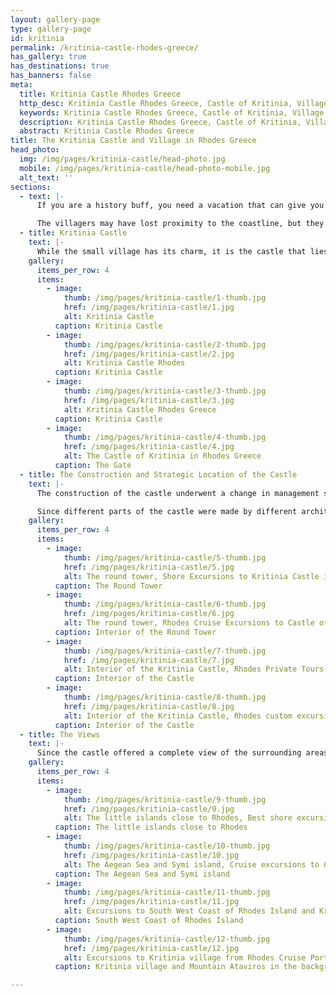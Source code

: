 ```yaml
---
layout: gallery-page
type: gallery-page
id: kritinia
permalink: /kritinia-castle-rhodes-greece/
has_gallery: true
has_destinations: true
has_banners: false
meta:
  title: Kritinia Castle Rhodes Greece
  http_desc: Kritinia Castle Rhodes Greece, Castle of Kritinia, Village of Kritinia
  keywords: Kritinia Castle Rhodes Greece, Castle of Kritinia, Village of Kritinia
  description: Kritinia Castle Rhodes Greece, Castle of Kritinia, Village of Kritinia
  abstract: Kritinia Castle Rhodes Greece
title: The Kritinia Castle and Village in Rhodes Greece
head_photo:
  img: /img/pages/kritinia-castle/head-photo.jpg
  mobile: /img/pages/kritinia-castle/head-photo-mobile.jpg
  alt_text: ''
sections:
  - text: |-
      If you are a history buff, you need a vacation that can give you a tantalizing glimpse of the past. For that purpose, head to the village and castle of Kritinia, a jewel of a spot that is located in Greece on the Island of Rhodes.   The name of the village, ‘Kritinia’ means ‘New Crete’ for a very special reason. It was founded by refugees from Crete Island who settled there. The village used to be located right by the coast where Kamiros Skala is currently situated, but it had to be relocated to higher ground after the Byzantine age when pirate raids were a constant threat.

      The villagers may have lost proximity to the coastline, but they gained a fantastic panoramic view of the Aegean Sea in exchange, a fact that allowed them to spot incoming raiders long before they made landfall. The hill it is located on lies between the western coast of Rhodes and Mount Attavyros. To get there from Rhodes, you can expect a journey of about 34 miles (55 km) southwest of the island. The original settlement, Kamiros Skala lies 3,5 miles (5 km) from the new location on the edge of the sea. You can also visit the island of Halki from there by availing the ferry service.
  - title: Kritinia Castle
    text: |-
      While the small village has its charm, it is the castle that lies near it and attracts tourists in droves each year. Erected in 1472 under the authority of Grand Master Giovanni Basttista degli Orsini, the castle was meant to protect villagers from Ottoman fleets.    The castle was built under the advice of the Knights of the Order of St. John Hospitaller because of its ideal strategic location. That’s because the castle provided them a complete 360° view of the sea which proved invaluable when pirates and other enemies tried to raid the island.
    gallery:
      items_per_row: 4
      items:
        - image:
            thumb: /img/pages/kritinia-castle/1-thumb.jpg
            href: /img/pages/kritinia-castle/1.jpg
            alt: Kritinia Castle
          caption: Kritinia Castle
        - image:
            thumb: /img/pages/kritinia-castle/2-thumb.jpg
            href: /img/pages/kritinia-castle/2.jpg
            alt: Kritinia Castle Rhodes
          caption: Kritinia Castle
        - image:
            thumb: /img/pages/kritinia-castle/3-thumb.jpg
            href: /img/pages/kritinia-castle/3.jpg
            alt: Kritinia Castle Rhodes Greece
          caption: Kritinia Castle
        - image:
            thumb: /img/pages/kritinia-castle/4-thumb.jpg
            href: /img/pages/kritinia-castle/4.jpg
            alt: The Castle of Kritinia in Rhodes Greece
          caption: The Gate
  - title: The Construction and Strategic Location of the Castle
    text: |-
      The construction of the castle underwent a change in management several times and it has three levels. After Orsini, the construction of the castle was handed over to Grand Master Pierre D’ Subusson who added the tower and gunnery but the fortifications were strengthened by mercenary and adventurer, Basilio Della Scola. The castle was finally completed during the 16th century under Grand Master Fabrizio del Carretto. 

      Since different parts of the castle were made by different architectural masters of differing backgrounds, it is a mix of Medieval and Byzantine styles. The large, rectangular fortification is an impressive 360 feet in height but it is a shell of its former self today. However, you can still see the original coat of arms of the original Grand Master above the entrance as well as those of the second one who worked on the castle.
    gallery:
      items_per_row: 4
      items:
        - image:
            thumb: /img/pages/kritinia-castle/5-thumb.jpg
            href: /img/pages/kritinia-castle/5.jpg
            alt: The round tower, Shore Excursions to Kritinia Castle in Rhodes
          caption: The Round Tower
        - image:
            thumb: /img/pages/kritinia-castle/6-thumb.jpg
            href: /img/pages/kritinia-castle/6.jpg
            alt: The round tower, Rhodes Cruise Excursions to Castle of Kritinia
          caption: Interior of the Round Tower
        - image:
            thumb: /img/pages/kritinia-castle/7-thumb.jpg
            href: /img/pages/kritinia-castle/7.jpg
            alt: Interior of the Kritinia Castle, Rhodes Private Tours
          caption: Interior of the Castle
        - image:
            thumb: /img/pages/kritinia-castle/8-thumb.jpg
            href: /img/pages/kritinia-castle/8.jpg
            alt: Interior of the Kritinia Castle, Rhodes custom excursions
          caption: Interior of the Castle
  - title: The Views
    text: |-
      Since the castle offered a complete view of the surrounding areas, it was used to send and receive alarms from surrounding islands such as Symi, Chalki, Makri, Alimia among others. Additionally, it was used to control the coastal road that ran southward on the western part of Rhodes.
    gallery:
      items_per_row: 4
      items:
        - image:
            thumb: /img/pages/kritinia-castle/9-thumb.jpg
            href: /img/pages/kritinia-castle/9.jpg
            alt: The little islands close to Rhodes, Best shore excursions in Greek islands
          caption: The little islands close to Rhodes
        - image:
            thumb: /img/pages/kritinia-castle/10-thumb.jpg
            href: /img/pages/kritinia-castle/10.jpg
            alt: The Aegean Sea and Symi island, Cruise excursions to Greek isles
          caption: The Aegean Sea and Symi island
        - image:
            thumb: /img/pages/kritinia-castle/11-thumb.jpg
            href: /img/pages/kritinia-castle/11.jpg
            alt: Excursions to South West Coast of Rhodes Island and Kritinia Castle
          caption: South West Coast of Rhodes Island
        - image:
            thumb: /img/pages/kritinia-castle/12-thumb.jpg
            href: /img/pages/kritinia-castle/12.jpg
            alt: Excursions to Kritinia village from Rhodes Cruise Port or Rhodes Tourist Port
          caption: Kritinia village and Mountain Ataviros in the background

---
```

